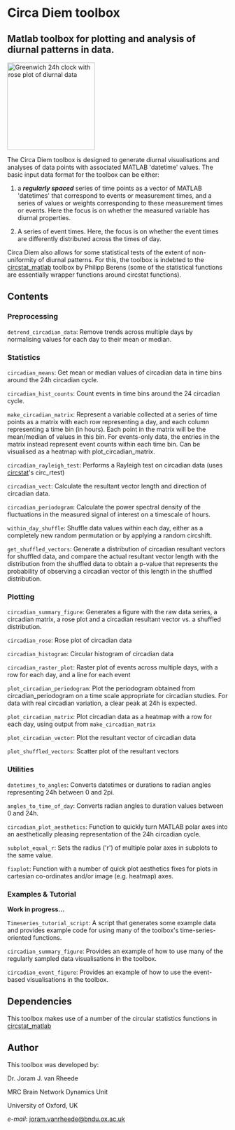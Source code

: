 
# Circa Diem toolbox

## Matlab toolbox for plotting and analysis of diurnal patterns in data.
 
<img src="https://github.com/joramvanrheede/circa_diem/blob/main/Greenwich_clock_embossed_with_blue_Beta.png" alt="Greenwich 24h clock with rose plot of diurnal data" width="200"/>
 
The Circa Diem toolbox is designed to generate diurnal visualisations and analyses of data points with associated MATLAB 'datetime' values. The basic input data format for the toolbox can be either:

1) a _**regularly spaced**_ series of time points as a vector of MATLAB 'datetimes' that correspond to events or measurement times, and a series of values or weights corresponding to these measurement times or events. Here the focus is on whether the measured variable has diurnal properties.

2) A series of event times. Here, the focus is on whether the event times are differently distributed across the times of day.

Circa Diem also allows for some statistical tests of the extent of non-uniformity of diurnal patterns. For this, the toolbox is indebted to the [circstat_matlab](https://github.com/circstat/circstat-matlab) toolbox by Philipp Berens (some of the statistical functions are essentially wrapper functions around circstat functions).

## Contents

### Preprocessing

`detrend_circadian_data`: Remove trends across multiple days by normalising values for each day to their mean or median.


### Statistics

`circadian_means`: Get mean or median values of circadian data in time bins around the 24h circadian cycle.

`circadian_hist_counts`: Count events in time bins around the 24 circadian cycle.

`make_circadian_matrix`: Represent a variable collected at a series of time points as a matrix with each row representing a day, and each column representing a time bin (in hours). Each point in the matrix will be the mean/median of values in this bin. For events-only data, the entries in the matrix instead represent event counts within each time bin. Can be visualised as a heatmap with plot_circadian_matrix.

`circadian_rayleigh_test`: Performs a Rayleigh test on circadian data (uses [circstat](https://github.com/circstat/circstat-matlab)'s circ_rtest)

`circadian_vect`: Calculate the resultant vector length and direction of circadian data.

`circadian_periodogram`: Calculate the power spectral density of the fluctuations in the measured signal of interest on a timescale of hours.

`within_day_shuffle`: Shuffle data values within each day, either as a completely new random permutation or by applying a random circshift.

`get_shuffled_vectors`: Generate a distribution of circadian resultant vectors for shuffled data, and compare the actual resultant vector length with the distribution from the shuffled data to obtain a p-value that represents the probability of observing a circadian vector of this length in the shuffled distribution.


### Plotting

`circadian_summary_figure`: Generates a figure with the raw data series, a circadian matrix, a rose plot and a circadian resultant vector vs. a shuffled distribution.

`circadian_rose`: Rose plot of circadian data

`circadian_histogram`: Circular histogram of circadian data

`circadian_raster_plot`: Raster plot of events across multiple days, with a row for each day, and a line for each event

`plot_circadian_periodogram`: Plot the periodogram obtained from circadian_periodogram on a time scale appropriate for circadian studies. For data with real circadian variation, a clear peak at 24h is expected.

`plot_circadian_matrix`: Plot circadian data as a heatmap with a row for each day, using output from `make_circadian_matrix`

`plot_circadian_vector`: Plot the resultant vector of circadian data

`plot_shuffled_vectors`: Scatter plot of the resultant vectors 


### Utilities

`datetimes_to_angles`: Converts datetimes or durations to radian angles representing 24h between 0 and 2pi.

`angles_to_time_of_day`: Converts radian angles to duration values between 0 and 24h.

`circadian_plot_aesthetics`: Function to quickly turn MATLAB polar axes into an aesthetically pleasing representation of the 24h circadian cycle.

`subplot_equal_r`: Sets the radius ('r') of multiple polar axes in subplots to the same value.

`fixplot`: Function with a number of quick plot aesthetics fixes for plots in cartesian co-ordinates and/or image (e.g. heatmap) axes.


### Examples & Tutorial

**Work in progress...**

`Timeseries_tutorial_script`: A script that generates some example data and provides example code for using many of the toolbox's time-series-oriented functions.

`circadian_summary_figure`: Provides an example of how to use many of the regularly sampled data visualisations in the toolbox.

`circadian_event_figure`: Provides an example of how to use the event-based visualisations in the toolbox.


## Dependencies

This toolbox makes use of a number of the circular statistics functions in [circstat_matlab](https://github.com/circstat/circstat-matlab)


## Author
This toolbox was developed by:

Dr. Joram J. van Rheede

MRC Brain Network Dynamics Unit

University of Oxford, UK

*e-mail*: joram.vanrheede@bndu.ox.ac.uk
